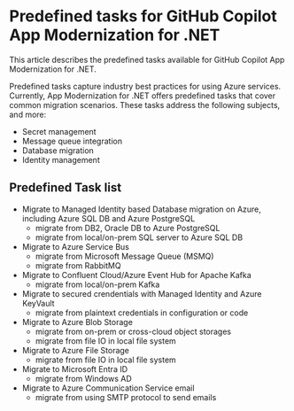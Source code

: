 # Predefined tasks for GitHub Copilot App Modernization for .NET

This article describes the predefined tasks available for GitHub Copilot App Modernization for .NET.

Predefined tasks capture industry best practices for using Azure services. Currently, App Modernization for .NET offers predefined tasks that cover common migration scenarios. These tasks address the following subjects, and more:

- Secret management
- Message queue integration
- Database migration
- Identity management

## Predefined Task list
- Migrate to Managed Identity based Database migration on Azure, including Azure SQL DB and Azure PostgreSQL
    - migrate from DB2, Oracle DB to Azure PostgreSQL
    - migrate from local/on-prem SQL server to Azure SQL DB
- Migrate to Azure Service Bus
    - migrate from Microsoft Message Queue (MSMQ)
    - migrate from RabbitMQ
- Migrate to Confluent Cloud/Azure Event Hub for Apache Kafka
    - migrate from local/on-prem Kafka
- Migrate to secured crendentials with Managed Identity and Azure KeyVault
    - migrate from plaintext credentials in configuration or code
- Migrate to Azure Blob Storage
    - migrate from on-prem or cross-cloud object storages
    - migrate from file IO in local file system
- Migrate to Azure File Storage
    - migrate from file IO in local file system
- Migrate to Microsoft Entra ID
    - migrate from Windows AD
- Migrate to Azure Communication Service email
    - migrate from using SMTP protocol to send emails